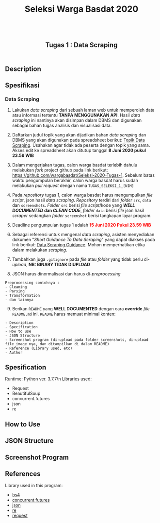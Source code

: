 <h1 align="center">
  <br>
  Seleksi Warga Basdat 2020
  <br>
  <br>
</h1>

<h2 align="center">
  <br>
  Tugas 1 : Data Scraping
  <br>
  <br>
</h2>

## Description

## Spesifikasi

### Data Scraping

1. Lakukan _data scraping_ dari sebuah laman web untuk memperoleh data atau informasi tertentu __TANPA MENGGUNAKAN API__. Hasil _data scraping_ ini nantinya akan disimpan dalam DBMS dan digunakan sebagai bahan tugas analisis dan visualisasi data.

2. Daftarkan judul topik yang akan dijadikan bahan _data scraping_ dan DBMS yang akan digunakan pada spreadsheet berikut: [Topik Data Scraping](https://docs.google.com/spreadsheets/d/1TKpyye-ZuoW0npGzylXqvQng3zYm0EzfA9RHjfeFZBk/edit?usp=sharing). Usahakan agar tidak ada peserta dengan topik yang sama. Akses edit ke spreadsheet akan ditutup tanggal __8 Juni 2020 pukul 23.59 WIB__

3. Dalam mengerjakan tugas, calon warga basdat terlebih dahulu melakukan _fork_ project github pada link berikut: https://github.com/wargabasdat/Seleksi-2020-Tugas-1. Sebelum batas waktu pengumpulan berakhir, calon warga basdat harus sudah melakukan _pull request_ dengan nama ```TUGAS_SELEKSI_1_[NIM]```

4. Pada _repository_ tugas 1, calon warga basdat harus mengumpulkan _file script_, json hasil _data scraping_. _Repository_ terdiri dari _folder_ `src`, `data` dan `screenshots`. _Folder_ `src` berisi _file script_/kode yang __*WELL DOCUMENTED* dan *CLEAN CODE*__, _folder_ `data` berisi _file_ json hasil _scraper_ sedangkan _folder_ `screenshot` berisi tangkapan layar program.

5. Deadline pengumpulan tugas 1 adalah <span style="color:red">__15 Juni 2020 Pukul 23.59 WIB__</span>

6. Sebagai referensi untuk mengenal _data scraping_, asisten menyediakan dokumen "_Short Guidance To Data Scraping_" yang dapat diakses pada link berikut: [Data Scraping Guidance](http://bit.ly/DataScrapingGuidance). Mohon memperhatikan etika dalam melakukan _scraping_.

7. Tambahkan juga `.gitignore` pada _file_ atau _folder_ yang tidak perlu di-_upload_, __NB: BINARY TIDAK DIUPLOAD__

8. JSON harus dinormalisasi dan harus di-_preprocessing_
```
Preprocessing contohnya :
- Cleaning
- Parsing
- Transformation
- dan lainnya
```

9. Berikan `README` yang __WELL DOCUMENTED__ dengan cara __override__ _file_ `README.md` ini. `README` harus memuat minimal konten:
```
- Description
- Specification
- How to use
- JSON Structure
- Screenshot program (di-upload pada folder screenshots, di-upload file image nya, dan ditampilkan di dalam README)
- Reference (Library used, etc)
- Author
```
## Spesification
Runtime: Python ver. 3.7.7\n
Libraries used:
- Request
- BeautifulSoup
- concurrent.futures
- json
- re

## How to Use

## JSON Structure

## Screenshot Program

## References
Library used in this program:
- [bs4](https://www.crummy.com/software/BeautifulSoup/)
- [concurrent futures](https://docs.python.org/3/library/concurrent.futures.html)
- [json](https://docs.python.org/3/library/json.html)
- [re](https://docs.python.org/3/library/re.html)
- [request](https://docs.python.org/3/library/urllib.request.html)
